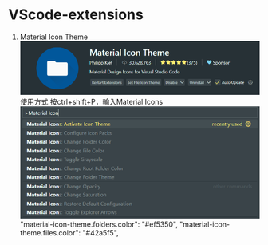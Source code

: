 # VScode-extensions
1. Material Icon Theme
   ![image](https://github.com/Iamnobodyy/VScode-extensions/blob/main/images/Material%20Icon%20Theme1.png?raw=true)
使用方式
   按ctrl+shift+P，輸入Material Icons
   ![image](https://github.com/Iamnobodyy/VScode-extensions/blob/main/images/Material%20Icon%20Theme2.png?raw=true)
"material-icon-theme.folders.color": "#ef5350",
"material-icon-theme.files.color": "#42a5f5",
